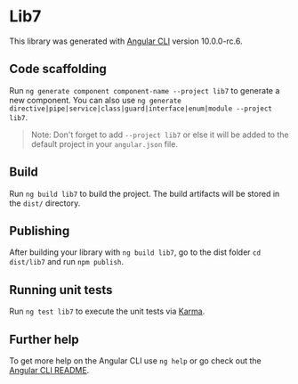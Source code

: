 # Lib7

This library was generated with [Angular CLI](https://github.com/angular/angular-cli) version 10.0.0-rc.6.

## Code scaffolding

Run `ng generate component component-name --project lib7` to generate a new component. You can also use `ng generate directive|pipe|service|class|guard|interface|enum|module --project lib7`.
> Note: Don't forget to add `--project lib7` or else it will be added to the default project in your `angular.json` file. 

## Build

Run `ng build lib7` to build the project. The build artifacts will be stored in the `dist/` directory.

## Publishing

After building your library with `ng build lib7`, go to the dist folder `cd dist/lib7` and run `npm publish`.

## Running unit tests

Run `ng test lib7` to execute the unit tests via [Karma](https://karma-runner.github.io).

## Further help

To get more help on the Angular CLI use `ng help` or go check out the [Angular CLI README](https://github.com/angular/angular-cli/blob/master/README.md).
